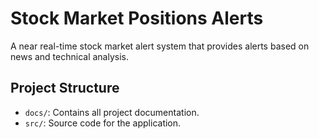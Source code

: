 # Stock Market Positions Alerts

A near real-time stock market alert system that provides alerts based on news and technical analysis.

## Project Structure

- `docs/`: Contains all project documentation.
- `src/`: Source code for the application.
